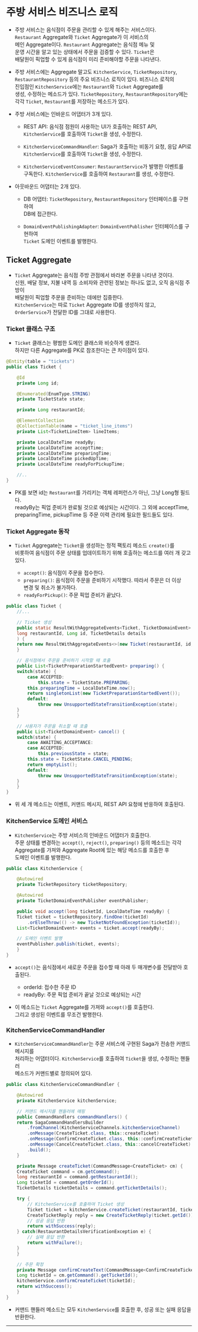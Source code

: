 # 주방 서비스 비즈니스 로직

- 주방 서비스는 음식점이 주문을 관리할 수 있게 해주는 서비스이다.  
  `Restaurant` Aggregate와 `Ticket` Aggregate가 이 서비스의  
  메인 Aggregate이다. `Restaurant` Aggregate는 음식점 메뉴 및  
  운영 시간을 알고 있는 상태에서 주문을 검증할 수 있다. `Ticket`은  
  배달원이 픽업할 수 있게 음식점이 미리 준비해야할 주문을 나타낸다.

- 주방 서비스에는 Aggregate 말고도 `KitchenService`, `TicketRepository`,  
  `RestaurantRepository` 등의 주요 비즈니스 로직이 있다. 비즈니스 로직의  
  진입점인 `KitchenService`에는 `Restaurant`와 `Ticket` Aggregate를  
  생성, 수정하는 메소드가 있다. `TicketRepository`, `RestaurantRepository`에는  
  각각 `Ticket`, `Restaurant`를 저장하는 메소드가 있다.

- 주방 서비스에는 인바운드 어댑터가 3개 있다.

  - REST API: 음식점 점원이 사용하는 UI가 호출하는 REST API,  
    `KitchenService`를 호출하여 `Ticket`을 생성, 수정한다.

  - `KitchenServiceCommandHandler`: Saga가 호출하는 비동기 요청, 응답 API로  
    `KitchenService`를 호출하여 `Ticket`을 생성, 수정한다.

  - `KitchenServiceEventConsumer`: `RestaurantService`가 발행한 이벤트를  
    구독한다. `KitchenService`를 호출하여 `Restaurant`를 생성, 수정한다.

- 아웃바운드 어댑터는 2개 있다.

  - DB 어댑터: `TicketRepository`, `RestaurantRepository` 인터페이스를 구현하여  
    DB에 접근한다.

  - `DomainEventPublishingAdapter`: `DomainEventPublisher` 인터페이스를 구현하여  
    `Ticket` 도메인 이벤트를 발행한다.

<h2>Ticket Aggregate</h2>

- `Ticket` Aggregate는 음식점 주방 관점에서 바라본 주문을 나타낸 것이다.  
  신원, 배달 정보, 지불 내역 등 소비자와 관련된 정보는 하나도 없고, 오직 음식점 주방이  
  배달원이 픽업할 주문을 준비하는 데에만 집중한다.  
  `KitchenService`는 따로 `Ticket` Aggregate ID를 생성하지 않고,  
  `OrderService`가 전달한 ID를 그대로 사용한다.

<h3>Ticket 클래스 구조</h3>

- `Ticket` 클래스는 평범한 도메인 클래스와 비슷하게 생겼다.  
  하지만 다른 Aggregate를 PK로 참조한다는 큰 차이점이 있다.

```java
@Entity(table = "tickets")
public class Ticket {

    @Id
    private Long id;

    @Enumerated(EnumType.STRING)
    private TicketState state;

    private Long restaurantId;

    @ElementCollection
    @CollectionTable(name = "ticket_line_items")
    private List<TicketLineItem> lineItems;

    private LocalDateTime readyBy;
    private LocalDateTime acceptTime;
    private LocalDateTime preparingTime;
    private LocalDateTime pickedUpTime;
    private LocalDateTime readyForPickupTime;

    //..
}
```

- PK를 보면 id는 `Restaurant`를 가리키는 객체 레퍼런스가 아닌, 그냥 Long형 필드다.  
  readyBy는 픽업 준비가 완료될 것으로 예상되는 시간이다. 그 외에 acceptTime,  
  preparingTime, pickupTime 등 주문 이력 관리에 필요한 필드들도 있다.

<h3>Ticket Aggregate 동작</h3>

- `Ticket` Aggregate는 `Ticket`을 생성하는 정적 팩토리 메소드 `create()`를  
  비롯하여 음식점이 주문 상태를 업데이트하기 위해 호출하는 메소드를 여러 개 갖고 있다.

  - `accept()`: 음식점이 주문을 접수한다.
  - `preparing()`: 음식점이 주문을 준비하기 시작했다. 따라서 주문은 더 이상  
    변경 및 취소가 불가하다.
  - `readyForPickup()`: 주문 픽업 준비가 끝났다.

```java
public class Ticket {
    //...

    // Ticket 생성
    public static ResultWithAggregateEvents<Ticket, TicketDomainEvent> create(
	long restaurantId, Long id, TicketDetails details
    ) {
	return new ResultWithAggregateEvents<>(new Ticket(restaurantId, id, details));
    }

    // 음식점에서 주문을 준비하기 시작할 때 호출
    public List<TicketPreparationStartedEvent> preparing() {
	switch(state) {
	    case ACCEPTED:
	        this.state = TicketState.PREPARING;
		this.preparingTime = LocalDateTime.now();
		return singletonList(new TicketPreparationStartedEvent());
	    default:
	        throw new UnsupportedStateTransitionException(state);
	}
    }

    // 사용자가 주문을 취소할 때 호출
    public List<TicketDomainEvent> cancel() {
	switch(state) {
	    case AWAITING_ACCEPTANCE:
	    case ACCEPTED:
	        this.previousState = state;
		this.state = TicketState.CANCEL_PENDING;
		return emptyList();
	    default:
	        throw new UnsupportedStateTransitionException(state);
	}
    }
}
```

- 위 세 개 메소드는 이벤트, 커맨드 메시지, REST API 요청에 반응하여 호출된다.

<h3>KitchenService 도메인 서비스</h3>

- `KitchenService`는 주방 서비스의 인바운드 어댑터가 호출한다.  
  주문 상태를 변경하는 `accept()`, `reject()`, `preparing()` 등의 메소드는 각각  
  Aggregate를 가져와 Aggregate Root에 있는 해당 메소드를 호출한 후  
  도메인 이벤트를 발행한다.

```java
public class KitchenService {

    @Autowired
    private TicketRepository ticketRepository;

    @Autowired
    private TicketDomainEventPublisher eventPublisher;

    public void accept(long ticketId, LocalDateTime readyBy) {
	Ticket ticket = ticketRepository.findOne(ticketId)
	    .orElseThrow(() -> new TicketNotFoundException(ticketId));
	List<TicketDomainEvent> events = ticket.accept(readyBy);

	// 도메인 이벤트 발행
	eventPublisher.publish(ticket, events);
    }
}
```

- `accept()`는 음식점에서 새로운 주문을 접수할 때 아래 두 매개변수를 전달받아 호출된다.

  - orderId: 접수한 주문 ID
  - readyBy: 주문 픽업 준비가 끝날 것으로 예상되는 시간

- 이 메소드는 `Ticket` Aggregate를 가져와 `accept()`를 호출한다.  
  그리고 생성된 이벤트를 무조건 발행한다.

<h3>KitchenServiceCommandHandler</h3>

- `KitchenServiceCommandHandler`는 주문 서비스에 구현된 Saga가 전송한 커맨드 메시지를  
  처리하는 어댑터이다. `KitchenService`를 호출하여 `Ticket`을 생성, 수정하는 핸들러  
  메소드가 커맨드별로 정의되어 있다.

```java
public class KitchenServiceCommandHandler {

    @Autowired
    private KitchenService kitchenService;

    // 커맨드 메시지를 핸들러에 매핑
    public CommandHandlers commandHandlers() {
	return SagaCommandHandlersBuilder
	    .fromChannel(KitchenServiceChannels.kitchenServiceChannel)
	    .onMessage(CreateTicket.class, this::createTicket)
	    .onMessage(ConfirmCreateTicket.class, this::confirmCreateTicket)
	    .onMessage(CancelCreateTicket.class, this::cancelCreateTicket)
	    .build();
    }

    private Message createTicket(CommandMessage<CreateTicket> cm) {
	CreateTicket command = cm.getCommand();
	long restaurantId = command.getRestaurantId();
	Long ticketId = command.getOrderId();
	TicketDetails ticketDetails = command.getTicketDetails();

	try {
	    // KitchenService를 호출하여 Ticket 생성
	    Ticket ticket = kitchenService.createTicket(restaurantId, ticketId, ticketDetails);
	    CreateTicketReply reply = new CreateTicketReply(ticket.getId());
	    // 성공 응답 반환
	    return withSuccess(reply);
	} catch(RestaurantDetailsVerificationException e) {
	    // 실패 응답 반환
	    return withFailure();
	}
    }

    // 주문 확정
    private Message confirmCreateText(CommandMessage<ConfirmCreateTicket> cm) {
	Long ticketId = cm.getCommand().getTicketId();
	kitchenService.confirmCreateTicket(ticketId);
	return withSuccess();
    }
}
```

- 커맨드 핸들러 메소드는 모두 `KitchenService`를 호출한 후, 성공 또는 실패 응답을 반환한다.

<hr/>
